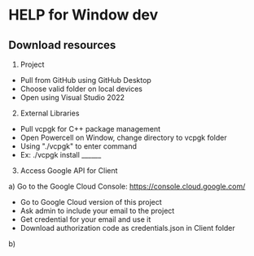 # HELP for Window dev

## Download resources
1. Project

- Pull from GitHub using GitHub Desktop
- Choose valid folder on local devices
- Open using Visual Studio 2022
2. External Libraries

- Pull vcpgk for C++ package management
- Open Powercell on Window, change directory to vcpgk folder
- Using "./vcpgk" to enter command
- Ex: ./vcpgk install ______
3. Access Google API for Client

a) Go to the Google Cloud Console: https://console.cloud.google.com/
- Go to Google Cloud version of this project
- Ask admin to include your email to the project
- Get credential for your email and use it
- Download authorization code as credentials.json in Client folder

b) 